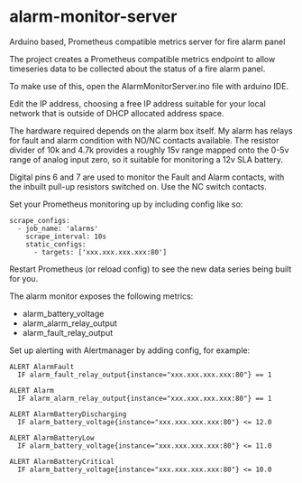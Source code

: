 # alarm-monitor-server
Arduino based, Prometheus compatible metrics server for fire alarm panel

The project creates a Prometheus compatible metrics endpoint to allow timeseries data to be collected about the status of a fire alarm panel.

To make use of this, open the AlarmMonitorServer.ino file with arduino IDE.

Edit the IP address, choosing a free IP address suitable for your local network that is outside of DHCP allocated address space.

The hardware required depends on the alarm box itself. My alarm has relays for fault and alarm condition with NO/NC contacts available.
The resistor divider of 10k and 4.7k provides a roughly 15v range mapped onto the 0-5v range of analog input zero, so it suitable for monitoring a 12v SLA battery.

Digital pins 6 and 7 are used to monitor the Fault and Alarm contacts, with the inbuilt pull-up resistors switched on. Use the NC switch contacts.

Set your Prometheus monitoring up by including config like so:

```
scrape_configs:
  - job_name: 'alarms'
    scrape_interval: 10s
    static_configs:
      - targets: ['xxx.xxx.xxx.xxx:80']
```

Restart Prometheus (or reload config) to see the new data series being built for you.

The alarm monitor exposes the following metrics:

- alarm_battery_voltage
- alarm_alarm_relay_output
- alarm_fault_relay_output

Set up alerting with Alertmanager by adding config, for example:

```
ALERT AlarmFault
  IF alarm_fault_relay_output{instance="xxx.xxx.xxx.xxx:80"} == 1

ALERT Alarm
  IF alarm_alarm_relay_output{instance="xxx.xxx.xxx.xxx:80"} == 1

ALERT AlarmBatteryDischarging
  IF alarm_battery_voltage{instance="xxx.xxx.xxx.xxx:80"} <= 12.0

ALERT AlarmBatteryLow
  IF alarm_battery_voltage{instance="xxx.xxx.xxx.xxx:80"} <= 11.0

ALERT AlarmBatteryCritical
  IF alarm_battery_voltage{instance="xxx.xxx.xxx.xxx:80"} <= 10.0

```

